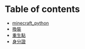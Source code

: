 # Table of contents

* [minecraft\_python](README.md)
* [換裝](huan-zhuang.md)
* [重生點](zhong-sheng-dian.md)
* [身分證](id.md)

